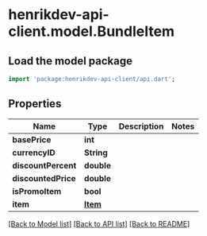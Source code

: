 # henrikdev-api-client.model.BundleItem

## Load the model package
```dart
import 'package:henrikdev-api-client/api.dart';
```

## Properties
Name | Type | Description | Notes
------------ | ------------- | ------------- | -------------
**basePrice** | **int** |  | 
**currencyID** | **String** |  | 
**discountPercent** | **double** |  | 
**discountedPrice** | **double** |  | 
**isPromoItem** | **bool** |  | 
**item** | [**Item**](Item.md) |  | 

[[Back to Model list]](../README.md#documentation-for-models) [[Back to API list]](../README.md#documentation-for-api-endpoints) [[Back to README]](../README.md)


